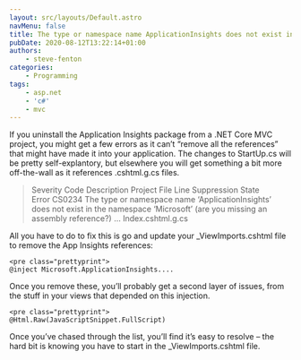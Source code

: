 ```yaml
---
layout: src/layouts/Default.astro
navMenu: false
title: The type or namespace name ApplicationInsights does not exist in the namespace Microsoft
pubDate: 2020-08-12T13:22:14+01:00
authors:
    - steve-fenton
categories:
    - Programming
tags:
    - asp.net
    - 'c#'
    - mvc
---
```


If you uninstall the Application Insights package from a .NET Core MVC project, you might get a few errors as it can’t “remove all the references” that might have made it into your application. The changes to StartUp.cs will be pretty self-explantory, but elsewhere you will get something a bit more off-the-wall as it references .cshtml.g.cs files.

> Severity Code Description Project File Line Suppression State  
> Error CS0234 The type or namespace name ‘ApplicationInsights’ does not exist in the namespace ‘Microsoft’ (are you missing an assembly reference?) … Index.cshtml.g.cs

All you have to do to fix this is go and update your \_ViewImports.cshtml file to remove the App Insights references:

```
<pre class="prettyprint">
@inject Microsoft.ApplicationInsights....
```
Once you remove these, you’ll probably get a second layer of issues, from the stuff in your views that depended on this injection.

```
<pre class="prettyprint">
@Html.Raw(JavaScriptSnippet.FullScript)
```
Once you’ve chased through the list, you’ll find it’s easy to resolve – the hard bit is knowing you have to start in the \_ViewImports.cshtml file.
